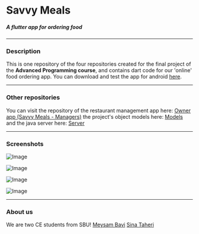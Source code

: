 # Savvy Meals
##### A flutter app for ordering food
----

### Description
This is one repository of the four repositories created for the final project of the **Advanced Programming course**, and contains dart code for our 'online' food ordering app. You can download and test the app for android [here](TODO).

---

### Other repositories
You can visit the repository of the restaurant management app here:
[Owner app (Savvy Meals - Managers)](https://github.com/sinatb/ap_project_RESTAURANT)
the project's object models here:
[Models](https://github.com/MeysamBavi/ap-project-models)
and the java server here:
[Server](https://github.com/MeysamBavi/ap-project-server)

---

### Screenshots

![Image](./screenshots/01.png)

![Image](./screenshots/02.png)

![Image](./screenshots/03.png)

![Image](./screenshots/04.png)

---

### About us
We are two CE students from SBU!
[Meysam Bavi](https://github.com/MeysamBavi)
[Sina Taheri](https://github.com/sinatb)
